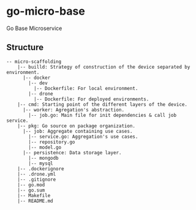 # go-micro-base
Go Base Microservice

## Structure
    -- micro-scaffolding
        |-- builld: Strategy of construction of the device separated by environment.
          |-- docker
            |-- dev
              |-- Dockerfile: For local environment.
            |-- drone
              |-- Dockerfile: For deployed environments.
        |-- cmd: Starting point of the different layers of the device.
          |-- worker: Agregation's abstraction.
            |-- job.go: Main file for init dependencies & call job service.
        |-- pkg: Go source on package organization.
          |-- job: Aggregate containing use cases.
            |-- service.go: Aggregation's use cases.
            |-- repository.go
            |-- model.go
          |-- persistence: Data storage layer.
            |-- mongodb
            |-- mysql
        |-- .dockerignore
        |-- .drone.yml
        |-- .gitignore
        |-- go.mod
        |-- go.sum
        |-- Makefile
        |-- README.md
